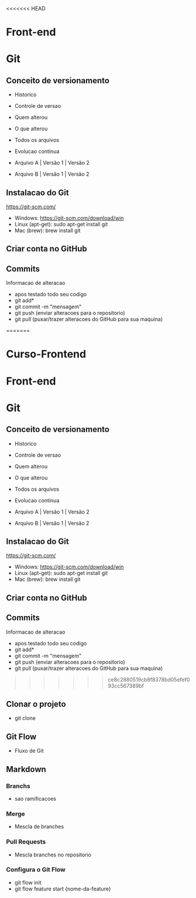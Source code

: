 <<<<<<< HEAD
# Front-end

# Git

## Conceito de versionamento
- Historico
- Controle de versao
- Quem alterou
- O que alterou
- Todos os arquivos
- Evolucao continua

- Arquivo A | Versão 1 | Versão 2
- Arquivo B | Versão 1 | Versão 2

## Instalacao do Git
https://git-scm.com/

- Windows: https://git-scm.com/download/win
- Linux (apt-get): sudo apt-get install git
- Mac (brew): brew install git

## Criar conta no GitHub

## Commits
 Informacao de alteracao
- apos testado todo seu codigo
- git add*
- git commit -m "mensagem"
- git push (enviar alteracoes para o repositorio)
- git pull (puxar/trazer alteracoes do GitHub para sua maquina)

=======
# Curso-Frontend

# Front-end

# Git

## Conceito de versionamento
- Historico
- Controle de versao
- Quem alterou
- O que alterou
- Todos os arquivos
- Evolucao continua

- Arquivo A | Versão 1 | Versão 2
- Arquivo B | Versão 1 | Versão 2

## Instalacao do Git
https://git-scm.com/

- Windows: https://git-scm.com/download/win
- Linux (apt-get): sudo apt-get install git
- Mac (brew): brew install git

## Criar conta no GitHub

## Commits
 Informacao de alteracao
- apos testado todo seu codigo
- git add*
- git commit -m "mensagem"
- git push (enviar alteracoes para o repositorio)
- git pull (puxar/trazer alteracoes do GitHub para sua maquina)

>>>>>>> ce8c2880519cb8f8378bd05efef093cc567389bf
## Clonar o projeto
- git clone

## Git Flow
- Fluxo de Git

## Markdown

### Branchs
- sao ramificacoes

### Merge 
- Mescla de branches

### Pull Requests
- Mescla branches no repositorio

### Configura o Git Flow
- git flow init
- git flow feature start {nome-da-feature}

